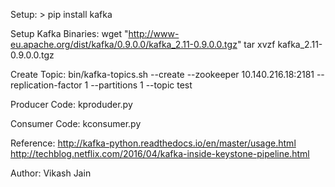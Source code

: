 

Setup:
	> pip install kafka

Setup Kafka Binaries:
	wget "http://www-eu.apache.org/dist/kafka/0.9.0.0/kafka_2.11-0.9.0.0.tgz"
	tar xvzf kafka_2.11-0.9.0.0.tgz

Create Topic:
	bin/kafka-topics.sh --create --zookeeper 10.140.216.18:2181 --replication-factor 1 --partitions 1 --topic test

Producer Code:
	kproduder.py

Consumer Code:
	kconsumer.py

Reference:
	http://kafka-python.readthedocs.io/en/master/usage.html
	http://techblog.netflix.com/2016/04/kafka-inside-keystone-pipeline.html

Author:
	Vikash Jain
